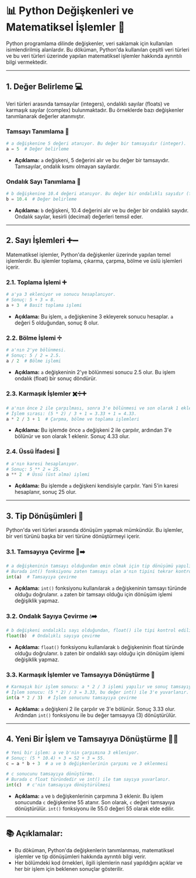 # 📊 **Python Değişkenleri ve Matematiksel İşlemler** 🐍

Python programlama dilinde değişkenler, veri saklamak için kullanılan isimlendirilmiş alanlardır. Bu döküman, Python'da kullanılan çeşitli veri türleri ve bu veri türleri üzerinde yapılan matematiksel işlemler hakkında ayrıntılı bilgi vermektedir.

---

## 1. Değer Belirleme 💻

Veri türleri arasında tamsayılar (integers), ondalıklı sayılar (floats) ve karmaşık sayılar (complex) bulunmaktadır. Bu örneklerde bazı değişkenler tanımlanarak değerler atanmıştır.

### **Tamsayı Tanımlama** 🔢

```python
# a değişkenine 5 değeri atanıyor. Bu değer bir tamsayıdır (integer).
a = 5  # Değer belirleme
```

- **Açıklama:** `a` değişkeni, 5 değerini alır ve bu değer bir tamsayıdır. Tamsayılar, ondalık kısmı olmayan sayılardır.

### **Ondalık Sayı Tanımlama** 📏

```python
# b değişkenine 10.4 değeri atanıyor. Bu değer bir ondalıklı sayıdır (float).
b = 10.4  # Değer belirleme
```

- **Açıklama:** `b` değişkeni, 10.4 değerini alır ve bu değer bir ondalıklı sayıdır. Ondalık sayılar, kesirli (decimal) değerleri temsil eder.

---

## 2. Sayı İşlemleri ➕➖

Matematiksel işlemler, Python'da değişkenler üzerinde yapılan temel işlemlerdir. Bu işlemler toplama, çıkarma, çarpma, bölme ve üslü işlemleri içerir.

### 2.1. Toplama İşlemi ➕

```python
# a'ya 3 ekleniyor ve sonucu hesaplanıyor. 
# Sonuç: 5 + 3 = 8.
a + 3  # Basit toplama işlemi
```

- **Açıklama:** Bu işlem, `a` değişkenine 3 ekleyerek sonucu hesaplar. `a` değeri 5 olduğundan, sonuç 8 olur.

### 2.2. Bölme İşlemi ➗

```python
# a'nın 2'ye bölünmesi. 
# Sonuç: 5 / 2 = 2.5.
a / 2  # Bölme işlemi
```

- **Açıklama:** `a` değişkeninin 2'ye bölünmesi sonucu 2.5 olur. Bu işlem ondalık (float) bir sonuç döndürür.

### 2.3. Karmaşık İşlemler ✖️➗➕

```python
# a'nın önce 2 ile çarpılması, sonra 3'e bölünmesi ve son olarak 1 eklenmesi.
# İşlem sırası: (5 * 2) / 3 + 1 = 3.33 + 1 = 4.33.
a * 2 / 3 + 1  # Çarpma, bölme ve toplama işlemleri
```

- **Açıklama:** Bu işlemde önce `a` değişkeni 2 ile çarpılır, ardından 3'e bölünür ve son olarak 1 eklenir. Sonuç 4.33 olur.

### 2.4. Üssü İfadesi 🌟

```python
# a'nın karesi hesaplanıyor. 
# Sonuç: 5 ** 2 = 25.
a ** 2  # Üssü (üst alma) işlemi
```

- **Açıklama:** Bu işlemde `a` değişkeni kendisiyle çarpılır. Yani 5’in karesi hesaplanır, sonuç 25 olur.

---

## 3. Tip Dönüşümleri 🔄

Python'da veri türleri arasında dönüşüm yapmak mümkündür. Bu işlemler, bir veri türünü başka bir veri türüne dönüştürmeyi içerir.

### 3.1. Tamsayıya Çevirme 🔢➡️

```python
# a değişkeninin tamsayı olduğundan emin olmak için tip dönüşümü yapılır.
# Burada int() fonksiyonu zaten tamsayı olan a'nın tipini tekrar kontrol eder.
int(a)  # Tamsayıya çevirme
```

- **Açıklama:** `int()` fonksiyonu kullanılarak `a` değişkeninin tamsayı türünde olduğu doğrulanır. `a` zaten bir tamsayı olduğu için dönüşüm işlemi değişiklik yapmaz.

### 3.2. Ondalık Sayıya Çevirme 💧➡️

```python
# b değişkeni ondalıklı sayı olduğundan, float() ile tipi kontrol edilir.
float(b)  # Ondalıklı sayıya çevirme
```

- **Açıklama:** `float()` fonksiyonu kullanılarak `b` değişkeninin float türünde olduğu doğrulanır. `b` zaten bir ondalıklı sayı olduğu için dönüşüm işlemi değişiklik yapmaz.

### 3.3. Karmaşık İşlemler ve Tamsayıya Dönüştürme 🔄

```python
# Karmaşık bir işlem sonucu: a * 2 / 3 işlemi yapılır ve sonuç tamsayıya dönüştürülür.
# İşlem sonucu: (5 * 2) / 3 = 3.33, bu değer int() ile 3'e yuvarlanır.
int(a * 2 / 3)  # İşlem sonucunu tamsayıya çevirme
```

- **Açıklama:** `a` değişkeni 2 ile çarpılır ve 3'e bölünür. Sonuç 3.33 olur. Ardından `int()` fonksiyonu ile bu değer tamsayıya (3) dönüştürülür.

---

## 4. Yeni Bir İşlem ve Tamsayıya Dönüştürme 🔄➕

```python
# Yeni bir işlem: a ve b'nin çarpımına 3 ekleniyor. 
# Sonuç: (5 * 10.4) + 3 = 52 + 3 = 55.
c = a * b + 3  # a ve b değişkenlerinin çarpımı ve 3 eklenmesi

# c sonucunu tamsayıya dönüştürme. 
# Burada c float türündedir ve int() ile tam sayıya yuvarlanır.
int(c)  # c'nin tamsayıya dönüştürülmesi
```

- **Açıklama:** `a` ve `b` değişkenlerinin çarpımına 3 eklenir. Bu işlem sonucunda `c` değişkenine 55 atanır. Son olarak, `c` değeri tamsayıya dönüştürülür. `int()` fonksiyonu ile 55.0 değeri 55 olarak elde edilir.

---

## 📚 **Açıklamalar:**

- Bu döküman, Python'da değişkenlerin tanımlanması, matematiksel işlemler ve tip dönüşümleri hakkında ayrıntılı bilgi verir.
- Her bölümdeki kod örnekleri, ilgili işlemlerin nasıl yapıldığını açıklar ve her bir işlem için beklenen sonuçlar gösterilir.

```
